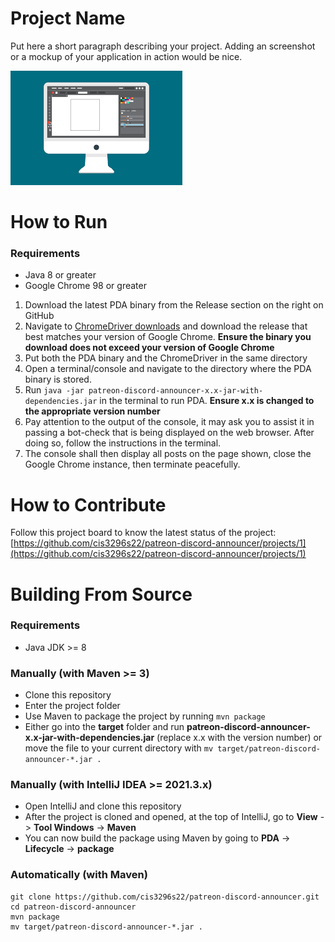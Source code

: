 # Project Name
Put here a short paragraph describing your project. 
Adding an screenshot or a mockup of your application in action would be nice.  

![This is a screenshot.](images.png)
# How to Run
### Requirements
- Java 8 or greater
- Google Chrome 98 or greater
   
1) Download the latest PDA binary from the Release section on the right on GitHub
2) Navigate to [ChromeDriver downloads](https://chromedriver.chromium.org/downloads) and download the release that best matches your version of Google Chrome.  **Ensure the binary you download does not exceed your version of Google Chrome**
3) Put both the PDA binary and the ChromeDriver in the same directory
4) Open a terminal/console and navigate to the directory where the PDA binary is stored.
5) Run `java -jar patreon-discord-announcer-x.x-jar-with-dependencies.jar` in the terminal to run PDA.  **Ensure x.x is changed to the appropriate version number**
6) Pay attention to the output of the console, it may ask you to assist it in passing a bot-check that is being displayed on the web browser.  After doing so, follow the instructions in the terminal.
7) The console shall then display all posts on the page shown, close the Google Chrome instance, then terminate peacefully.

# How to Contribute
Follow this project board to know the latest status of the project: [https://github.com/cis3296s22/patreon-discord-announcer/projects/1](https://github.com/cis3296s22/patreon-discord-announcer/projects/1)

# Building From Source
### Requirements
- Java JDK >= 8

### Manually (with Maven >= 3)
- Clone this repository
- Enter the project folder
- Use Maven to package the project by running `mvn package`
- Either go into the **target** folder and run **patreon-discord-announcer-x.x-jar-with-dependencies.jar** (replace x.x with the version number) or move the file to your current directory with `mv target/patreon-discord-announcer-*.jar .`

### Manually (with IntelliJ IDEA >= 2021.3.x)
- Open IntelliJ and clone this repository
- After the project is cloned and opened, at the top of IntelliJ, go to **View** -> **Tool Windows** -> **Maven**
- You can now build the package using Maven by going to **PDA** -> **Lifecycle** -> **package**

### Automatically (with Maven)
```
git clone https://github.com/cis3296s22/patreon-discord-announcer.git
cd patreon-discord-announcer
mvn package
mv target/patreon-discord-announcer-*.jar .
```
